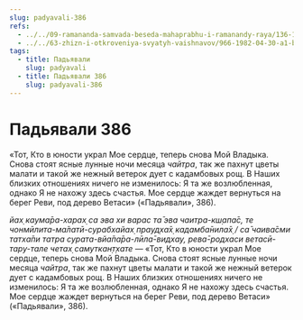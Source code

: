 ```yaml
---
slug: padyavali-386
refs:
  - ../../09-ramananda-samvada-beseda-mahaprabhu-i-ramanandy-raya/136-1982-01-11-a1-obyasnenie-poemy-ramanandy-raya-i-pesni-mahaprabhu-pered-dzhagannathom.md
  - ../../63-zhizn-i-otkroveniya-svyatyh-vaishnavov/966-1982-04-30-a1-b2-krishnadas-babadzhi-i-shridhar-maharadzh-velichie-sharanagati.md
tags:
  - title: Падьявали
    slug: padyavali
  - title: Падьявали 386
    slug: padyavali-386
---
```


# Падьявали 386

«Тот, Кто в юности украл Мое сердце, теперь снова Мой Владыка. Снова стоят ясные лунные ночи месяца *чайтра*, так же пахнут цветы малати и такой же нежный ветерок дует с кадамбовых рощ. В Наших близких отношениях ничего не изменилось: Я та же возлюбленная, однако Я не нахожу здесь счастья. Мое сердце жаждет вернуться на берег Реви, под дерево Ветаси» («Падьявали», 386).


*йах̣ каума̄ра-харах̣ са эва хи варас та̄ эва чаитра-кш̣апа̄с, те чонмӣлита-ма̄латӣ-сурабхайах̣ прауд̣ха̄х̣ кадамба̄нила̄х̣ / са̄ чаива̄сми татха̄пи татра сурата-вйа̄па̄ра-лӣла̄-видхау, рева̄-родхаси ветасӣ-тару-тале четах̣ самуткан̣т̣хате* — «Тот, Кто в юности украл Мое сердце, теперь снова Мой Владыка. Снова стоят ясные лунные ночи месяца *чайтра*, так же пахнут цветы малати и такой же нежный ветерок дует с кадамбовых рощ. В Наших близких отношениях ничего не изменилось: Я та же возлюбленная, однако Я не нахожу здесь счастья. Мое сердце жаждет вернуться на берег Реви, под дерево Ветаси» («Падьявали», 386).

